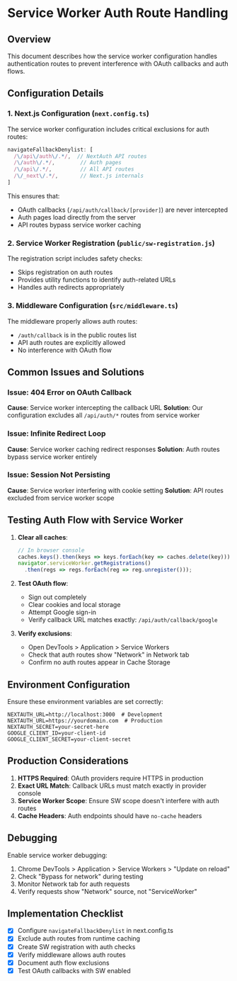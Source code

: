 # Service Worker Auth Route Handling

## Overview
This document describes how the service worker configuration handles authentication routes to prevent interference with OAuth callbacks and auth flows.

## Configuration Details

### 1. Next.js Configuration (`next.config.ts`)
The service worker configuration includes critical exclusions for auth routes:

```javascript
navigateFallbackDenylist: [
  /\/api\/auth\/.*/,  // NextAuth API routes
  /\/auth\/.*/,        // Auth pages
  /\/api\/.*/,         // All API routes
  /\/_next\/.*/,       // Next.js internals
]
```

This ensures that:
- OAuth callbacks (`/api/auth/callback/[provider]`) are never intercepted
- Auth pages load directly from the server
- API routes bypass service worker caching

### 2. Service Worker Registration (`public/sw-registration.js`)
The registration script includes safety checks:
- Skips registration on auth routes
- Provides utility functions to identify auth-related URLs
- Handles auth redirects appropriately

### 3. Middleware Configuration (`src/middleware.ts`)
The middleware properly allows auth routes:
- `/auth/callback` is in the public routes list
- API auth routes are explicitly allowed
- No interference with OAuth flow

## Common Issues and Solutions

### Issue: 404 Error on OAuth Callback
**Cause**: Service worker intercepting the callback URL
**Solution**: Our configuration excludes all `/api/auth/*` routes from service worker

### Issue: Infinite Redirect Loop
**Cause**: Service worker caching redirect responses
**Solution**: Auth routes bypass service worker entirely

### Issue: Session Not Persisting
**Cause**: Service worker interfering with cookie setting
**Solution**: API routes excluded from service worker scope

## Testing Auth Flow with Service Worker

1. **Clear all caches**:
   ```javascript
   // In browser console
   caches.keys().then(keys => keys.forEach(key => caches.delete(key)));
   navigator.serviceWorker.getRegistrations()
     .then(regs => regs.forEach(reg => reg.unregister()));
   ```

2. **Test OAuth flow**:
   - Sign out completely
   - Clear cookies and local storage
   - Attempt Google sign-in
   - Verify callback URL matches exactly: `/api/auth/callback/google`

3. **Verify exclusions**:
   - Open DevTools > Application > Service Workers
   - Check that auth routes show "Network" in Network tab
   - Confirm no auth routes appear in Cache Storage

## Environment Configuration

Ensure these environment variables are set correctly:
```env
NEXTAUTH_URL=http://localhost:3000  # Development
NEXTAUTH_URL=https://yourdomain.com  # Production
NEXTAUTH_SECRET=your-secret-here
GOOGLE_CLIENT_ID=your-client-id
GOOGLE_CLIENT_SECRET=your-client-secret
```

## Production Considerations

1. **HTTPS Required**: OAuth providers require HTTPS in production
2. **Exact URL Match**: Callback URLs must match exactly in provider console
3. **Service Worker Scope**: Ensure SW scope doesn't interfere with auth routes
4. **Cache Headers**: Auth endpoints should have `no-cache` headers

## Debugging

Enable service worker debugging:
1. Chrome DevTools > Application > Service Workers > "Update on reload"
2. Check "Bypass for network" during testing
3. Monitor Network tab for auth requests
4. Verify requests show "Network" source, not "ServiceWorker"

## Implementation Checklist

- [x] Configure `navigateFallbackDenylist` in next.config.ts
- [x] Exclude auth routes from runtime caching
- [x] Create SW registration with auth checks
- [x] Verify middleware allows auth routes
- [x] Document auth flow exclusions
- [x] Test OAuth callbacks with SW enabled